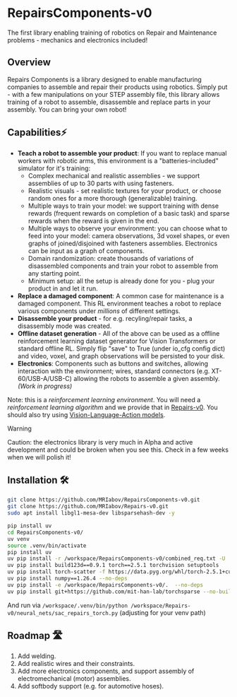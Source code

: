# RepairsComponents-v0
The first library enabling training of robotics on Repair and Maintenance problems - mechanics and electronics included!

## Overview 

Repairs Components is a library designed to enable manufacturing companies to assemble and repair their products using robotics. Simply put - with a few manipulations on your STEP assembly file, this library allows training of a robot to assemble, disassemble and replace parts in your assembly. You can bring your own robot!

## Capabilities⚡

- **Teach a robot to assemble your product**: If you want to replace manual workers with robotic arms, this environment is a "batteries-included" simulator for it's training:
  - Complex mechanical and realistic assemblies - we support assemblies of up to 30 parts with using fasteners.
  - Realistic visuals - set realistic textures for your product, or choose random ones for a more thorough (generalizable) training.
  - Multiple ways to train your model: we support training with dense rewards (frequent rewards on completion of a basic task) and sparse rewards when the reward is given in the end.
  - Multiple ways to observe your environment: you can choose what to feed into your model: camera observations, 3d voxel shapes, or even graphs of joined/disjoined with fasteners assemblies. Electronics can be input as a graph of components.
  - Domain randomization: create thousands of variations of disassembled components and train your robot to assemble from any starting point.
  - Minimum setup: all the setup is already done for you - plug your product in and let it run.
- **Replace a damaged component**: A common case for maintenance is a damaged component. This RL environment teaches a robot to replace various components under *millions* of different settings.
- **Disassemble your product** - for e.g. recyling/repair tasks, a disassembly mode was created. 
- **Offline dataset generation** - All of the above can be used as a offline reinforcement learning dataset generator for Vision Transformers or standard offline RL. Simply flip "save" to True (under io_cfg config dict) and video, voxel, and graph observations will be persisted to your disk.
- **Electronics**: Components such as buttons and switches, allowing interaction with the environment; wires, standard connectors (e.g. XT-60/USB-A/USB-C) allowing the robots to assemble a given assembly. _(Work in progress)_
 
Note: this is a *reinforcement learning environment*. You will need a *reinforcement learning algorithm* and we provide that in [Repairs-v0](https://github.com/MRiabov/Repairs-v0). You should also try using [Vision-Language-Action models](https://arxiv.org/abs/2406.09246).

> [!WARNING]  
> Caution: the electronics library is very much in Alpha and active development and could be broken when you see this. Check in a few weeks when we will polish it!

## Installation 🛠️

```sh
git clone https://github.com/MRIabov/RepairsComponents-v0.git
git clone https://github.com/MRIabov/Repairs-v0.git
sudo apt install libgl1-mesa-dev libsparsehash-dev -y

pip install uv
cd RepairsComponents-v0/
uv venv
source .venv/bin/activate
pip install uv
uv pip install -r /workspace/RepairsComponents-v0/combined_req.txt -U 
uv pip install build123d==0.9.1 torch==2.5.1 torchvision setuptools 
uv pip install torch-scatter -f https://data.pyg.org/whl/torch-2.5.1+cu124.html
uv pip install numpy==1.26.4 --no-deps 
uv pip install -e /workspace/RepairsComponents-v0/.  --no-deps
uv pip install git+https://github.com/mit-han-lab/torchsparse --no-build-isolation
```
And run via `/workspace/.venv/bin/python /workspace/Repairs-v0/neural_nets/sac_repairs_torch.py` (adjusting for your venv path)

## Roadmap 🛣️
1. Add welding.
2. Add realistic wires and their constraints.
3. Add more electronics components, and support assembly of electromechanical (motor) assemblies.
4. Add softbody support (e.g. for automotive hoses).
